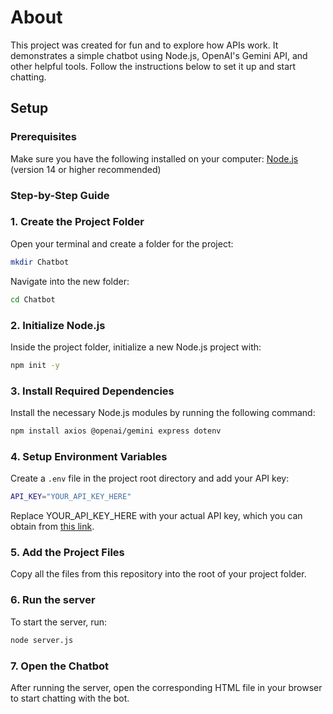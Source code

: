 # About
This project was created for fun and to explore how APIs work. It demonstrates a simple chatbot using Node.js, OpenAI's Gemini API, and other helpful tools. Follow the instructions below to set it up and start chatting.

## Setup
### Prerequisites
Make sure you have the following installed on your computer:
[Node.js](https://nodejs.org/) (version 14 or higher recommended)

### Step-by-Step Guide
### 1. Create the Project Folder
Open your terminal and create a folder for the project:
```bash
mkdir Chatbot
```
Navigate into the new folder:
```bash
cd Chatbot
```

### 2. Initialize Node.js
Inside the project folder, initialize a new Node.js project with:
```bash
npm init -y
```

### 3. Install Required Dependencies
Install the necessary Node.js modules by running the following command:
```bash
npm install axios @openai/gemini express dotenv
```

### 4. Setup Environment Variables
Create a `.env` file in the project root directory and add your API key:
```bash
API_KEY="YOUR_API_KEY_HERE"
```
Replace YOUR_API_KEY_HERE with your actual API key, which you can obtain from [this link](https://aistudio.google.com/app/apikey).

### 5. Add the Project Files
Copy all the files from this repository into the root of your project folder.

### 6. Run the server
To start the server, run:
```bash
node server.js
```

### 7. Open the Chatbot
After running the server, open the corresponding HTML file in your browser to start chatting with the bot.

